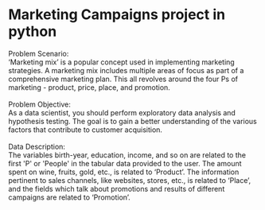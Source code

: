 # Marketing Campaigns project in python
Problem Scenario:
<br />‘Marketing mix’ is a popular concept used in implementing marketing strategies. A marketing mix includes multiple areas of focus as part of a comprehensive marketing plan. This all revolves around the four Ps of marketing - product, price, place, and promotion.
<br />
<br />Problem Objective:
<br />As a data scientist, you should perform exploratory data analysis and hypothesis testing. The goal is to gain a better understanding of the various factors that contribute to customer acquisition.
<br />
<br />Data Description:
<br />The variables birth-year, education, income, and so on are related to the first 'P' or 'People' in the tabular data provided to the user. The amount spent on wine, fruits, gold, etc., is related to ‘Product’. The information pertinent to sales channels, like websites, stores, etc., is related to ‘Place’, and the fields which talk about promotions and results of different campaigns are related to ‘Promotion’.
